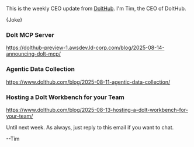 This is the weekly CEO update from [DoltHub](https://www.dolthub.com/). I'm Tim, the CEO of DoltHub. 

{Joke}

### Dolt MCP Server

https://dolthub-preview-1.awsdev.ld-corp.com/blog/2025-08-14-announcing-dolt-mcp/

### Agentic Data Collection

https://www.dolthub.com/blog/2025-08-11-agentic-data-collection/

### Hosting a Dolt Workbench for your Team

https://www.dolthub.com/blog/2025-08-13-hosting-a-dolt-workbench-for-your-team/

Until next week. As always, just reply to this email if you want to chat.

--Tim